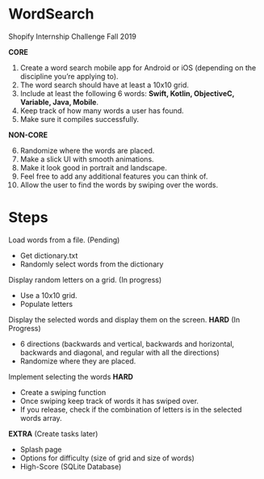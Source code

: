 # WordSearch

Shopify Internship Challenge Fall 2019

**CORE**

1. Create a word search mobile app for Android or iOS (depending on the discipline you’re applying to).
2. The word search should have at least a 10x10 grid.
3. Include at least the following 6 words: **Swift, Kotlin, ObjectiveC, Variable, Java, Mobile**. 
4. Keep track of how many words a user has found.
5. Make sure it compiles successfully.

**NON-CORE**

6. Randomize where the words are placed.
7. Make a slick UI with smooth animations.
8. Make it look good in portrait and landscape.
9. Feel free to add any additional features you can think of.
10. Allow the user to find the words by swiping over the words.

# Steps
Load words from a file. (Pending)
- Get dictionary.txt
- Randomly select words from the dictionary

Display random letters on a grid. (In progress)
- Use a 10x10 grid.
- Populate letters

Display the selected words and display them on the screen. **HARD** (In Progress)
- 6 directions (backwards and vertical, backwards and horizontal, backwards and diagonal, and regular with all the directions)
- Randomize where they are placed.

Implement selecting the words **HARD**
- Create a swiping function
- Once swiping keep track of words it has swiped over.
- If you release, check if the combination of letters is in the selected words array.

**EXTRA** (Create tasks later)
- Splash page
- Options for difficulty (size of grid and size of words)
- High-Score (SQLite Database)
